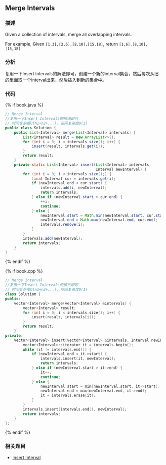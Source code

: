 ## Merge Intervals


### 描述

Given a collection of intervals, merge all overlapping intervals.

For example,
Given `[1,3],[2,6],[8,10],[15,18]`,
return `[1,6],[8,10],[15,18]`


### 分析

复用一下Insert Intervals的解法即可，创建一个新的interval集合，然后每次从旧的里面取一个interval出来，然后插入到新的集合中。


### 代码

{% if book.java %}
```java
// Merge Interval
//复用一下Insert Intervals的解法即可
// 时间复杂度O(n1+n2+...)，空间复杂度O(1)
public class Solution {
    public List<Interval> merge(List<Interval> intervals) {
        List<Interval> result = new ArrayList<>();
        for (int i = 0; i < intervals.size(); i++) {
            insert(result, intervals.get(i));
        }
        return result;
    }
    private static List<Interval> insert(List<Interval> intervals,
                                         Interval newInterval) {
        for (int i = 0; i < intervals.size();) {
            final Interval cur = intervals.get(i);
            if (newInterval.end < cur.start) {
                intervals.add(i, newInterval);
                return intervals;
            } else if (newInterval.start > cur.end) {
                ++i;
                continue;
            } else {
                newInterval.start = Math.min(newInterval.start, cur.start);
                newInterval.end = Math.max(newInterval.end, cur.end);
                intervals.remove(i);
            }
        }
        intervals.add(newInterval);
        return intervals;
    }
}
```
{% endif %}

{% if book.cpp %}
```cpp
// Merge Interval
//复用一下Insert Intervals的解法即可
// 时间复杂度O(n1+n2+...)，空间复杂度O(1)
class Solution {
public:
    vector<Interval> merge(vector<Interval> &intervals) {
        vector<Interval> result;
        for (int i = 0; i < intervals.size(); i++) {
            insert(result, intervals[i]);
        }
        return result;
    }
private:
    vector<Interval> insert(vector<Interval> &intervals, Interval newInterval) {
        vector<Interval>::iterator it = intervals.begin();
        while (it != intervals.end()) {
            if (newInterval.end < it->start) {
                intervals.insert(it, newInterval);
                return intervals;
            } else if (newInterval.start > it->end) {
                it++;
                continue;
            } else {
                newInterval.start = min(newInterval.start, it->start);
                newInterval.end = max(newInterval.end, it->end);
                it = intervals.erase(it);
            }
        }
        intervals.insert(intervals.end(), newInterval);
        return intervals;
    }
};
```
{% endif %}


### 相关题目

* [Insert Interval](insert-interval.md)
